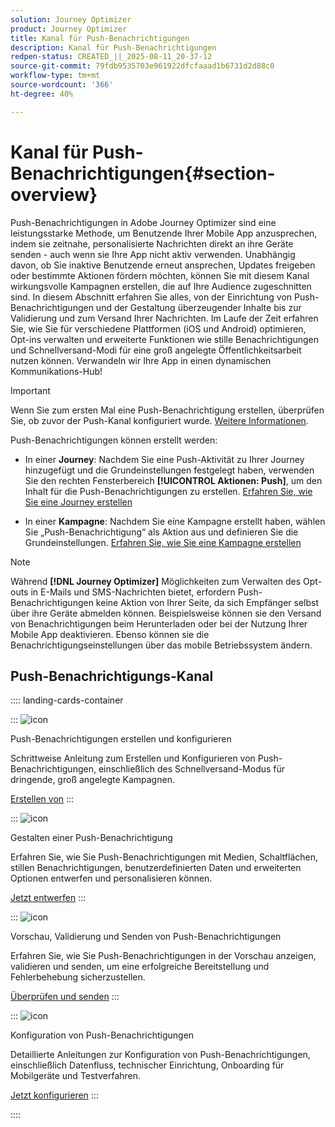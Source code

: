 ```yaml
---
solution: Journey Optimizer
product: Journey Optimizer
title: Kanal für Push-Benachrichtigungen
description: Kanal für Push-Benachrichtigungen
redpen-status: CREATED_||_2025-08-11_20-37-12
source-git-commit: 79fdb9535703e961922dfcfaaad1b6731d2d88c0
workflow-type: tm+mt
source-wordcount: '366'
ht-degree: 40%

---
```



# Kanal für Push-Benachrichtigungen{#section-overview}

Push-Benachrichtigungen in Adobe Journey Optimizer sind eine leistungsstarke Methode, um Benutzende Ihrer Mobile App anzusprechen, indem sie zeitnahe, personalisierte Nachrichten direkt an ihre Geräte senden - auch wenn sie Ihre App nicht aktiv verwenden. Unabhängig davon, ob Sie inaktive Benutzende erneut ansprechen, Updates freigeben oder bestimmte Aktionen fördern möchten, können Sie mit diesem Kanal wirkungsvolle Kampagnen erstellen, die auf Ihre Audience zugeschnitten sind. In diesem Abschnitt erfahren Sie alles, von der Einrichtung von Push-Benachrichtigungen und der Gestaltung überzeugender Inhalte bis zur Validierung und zum Versand Ihrer Nachrichten. Im Laufe der Zeit erfahren Sie, wie Sie für verschiedene Plattformen (iOS und Android) optimieren, Opt-ins verwalten und erweiterte Funktionen wie stille Benachrichtigungen und Schnellversand-Modi für eine groß angelegte Öffentlichkeitsarbeit nutzen können. Verwandeln wir Ihre App in einen dynamischen Kommunikations-Hub!

>[!IMPORTANT]
>
>Wenn Sie zum ersten Mal eine Push-Benachrichtigung erstellen, überprüfen Sie, ob zuvor der Push-Kanal konfiguriert wurde. [Weitere Informationen](../using/push/push-configuration.md).


Push-Benachrichtigungen können erstellt werden:

* In einer **Journey**: Nachdem Sie eine Push-Aktivität zu Ihrer Journey hinzugefügt und die Grundeinstellungen festgelegt haben, verwenden Sie den rechten Fensterbereich **[!UICONTROL Aktionen: Push]**, um den Inhalt für die Push-Benachrichtigungen zu erstellen. [Erfahren Sie, wie Sie eine Journey erstellen](../using/building-journeys/journey-gs.md)

* In einer **Kampagne**: Nachdem Sie eine Kampagne erstellt haben, wählen Sie „Push-Benachrichtigung“ als Aktion aus und definieren Sie die Grundeinstellungen. [Erfahren Sie, wie Sie eine Kampagne erstellen](../using/campaigns/create-campaign.md#configure)


>[!NOTE]
>
>Während **[!DNL Journey Optimizer]** Möglichkeiten zum Verwalten des Opt-outs in E-Mails und SMS-Nachrichten bietet, erfordern Push-Benachrichtigungen keine Aktion von Ihrer Seite, da sich Empfänger selbst über ihre Geräte abmelden können. Beispielsweise können sie den Versand von Benachrichtigungen beim Herunterladen oder bei der Nutzung Ihrer Mobile App deaktivieren. Ebenso können sie die Benachrichtigungseinstellungen über das mobile Betriebssystem ändern.


## Push-Benachrichtigungs-Kanal

:::: landing-cards-container

:::
![icon](https://cdn.experienceleague.adobe.com/icons/circle-play.svg)

Push-Benachrichtigungen erstellen und konfigurieren

Schrittweise Anleitung zum Erstellen und Konfigurieren von Push-Benachrichtigungen, einschließlich des Schnellversand-Modus für dringende, groß angelegte Kampagnen.

[Erstellen von](../using/push/create-push.md)
:::

:::
![icon](https://cdn.experienceleague.adobe.com/icons/puzzle-piece.svg)

Gestalten einer Push-Benachrichtigung

Erfahren Sie, wie Sie Push-Benachrichtigungen mit Medien, Schaltflächen, stillen Benachrichtigungen, benutzerdefinierten Daten und erweiterten Optionen entwerfen und personalisieren können.

[Jetzt entwerfen](../using/push/design-push.md)
:::

:::
![icon](https://cdn.experienceleague.adobe.com/icons/list-check.svg)

Vorschau, Validierung und Senden von Push-Benachrichtigungen

Erfahren Sie, wie Sie Push-Benachrichtigungen in der Vorschau anzeigen, validieren und senden, um eine erfolgreiche Bereitstellung und Fehlerbehebung sicherzustellen.

[Überprüfen und senden](../using/push/send-push.md)
:::

:::
![icon](https://cdn.experienceleague.adobe.com/icons/gear.svg)

Konfiguration von Push-Benachrichtigungen

Detaillierte Anleitungen zur Konfiguration von Push-Benachrichtigungen, einschließlich Datenfluss, technischer Einrichtung, Onboarding für Mobilgeräte und Testverfahren.

[Jetzt konfigurieren](../using/push/push-configuration.md)
:::

::::

